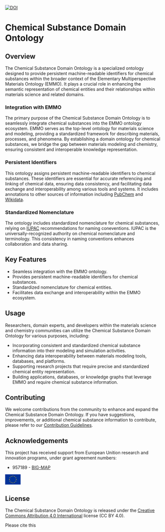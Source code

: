 

<!-- markdownlint-disable MD033 -->
[![DOI](https://zenodo.org/badge/697870611.svg)](https://zenodo.org/doi/10.5281/zenodo.10254978)

# Chemical Substance Domain Ontology

## Overview

The Chemical Substance Domain Ontology is a specialized ontology designed to provide persistent machine-readable identifiers for chemical substances within the broader context of the Elementary Multiperspective Materials Ontology (EMMO). It plays a crucial role in enhancing the semantic representation of chemical entities and their relationships within materials science and related domains.

### Integration with EMMO

The primary purpose of the Chemical Substance Domain Ontology is to seamlessly integrate chemical substances into the EMMO ontology ecosystem. EMMO serves as the top-level ontology for materials science and modeling, providing a standardized framework for describing materials, processes, and phenomena. By establishing a domain ontology for chemical substances, we bridge the gap between materials modeling and chemistry, ensuring consistent and interoperable knowledge representation.

### Persistent Identifiers

This ontology assigns persistent machine-readable identifiers to chemical substances. These identifiers are essential for accurate referencing and linking of chemical data, ensuring data consistency, and facilitating data exchange and interoperability among various tools and systems. It includes annotations to other sources of information including [PubChem](https://pubchem.ncbi.nlm.nih.gov/) and [Wikidata](https://www.wikidata.org/). 

### Standardized Nomenclature

The ontology includes standardized nomenclature for chemical substances, relying on [IUPAC](https://iupac.org/what-we-do/nomenclature/) recommendations for naming coneventions. IUPAC is the universally-recognized authority on chemical nomenclature and terminology. This consistency in naming conventions enhances collaboration and data sharing.

## Key Features

- Seamless integration with the EMMO ontology.
- Provides persistent machine-readable identifiers for chemical substances.
- Standardized nomenclature for chemical entities.
- Facilitates data exchange and interoperability within the EMMO ecosystem.

## Usage

Researchers, domain experts, and developers within the materials science and chemistry communities can utilize the Chemical Substance Domain Ontology for various purposes, including:

- Incorporating consistent and standardized chemical substance information into their modeling and simulation activities.
- Enhancing data interoperability between materials modeling tools, databases, and platforms.
- Supporting research projects that require precise and standardized chemical entity representation.
- Building applications, databases, or knowledge graphs that leverage EMMO and require chemical substance information.

## Contributing

We welcome contributions from the community to enhance and expand the Chemical Substance Domain Ontology. If you have suggestions, improvements, or additional chemical substance information to contribute, please refer to our [Contribution Guidelines](CONTRIBUTING.md).

## Acknowledgements

This project has received support from European Unition research and innovation programs, under grant agreement numbers:

* 957189 - [BIG-MAP](http://www.big-map.eu/) 

<img src="documentation/images/flag_of_europe.png" alt="BIG-MAP" width="50">

## License

The Chemical Substance Domain Ontology is released under the [Creative Commons Attribution 4.0 International](https://creativecommons.org/licenses/by/4.0/legalcode) license (CC BY 4.0).

Please cite this 